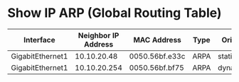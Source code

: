 
# Show IP ARP (Global Routing Table)
| Interface | Neighbor IP Address | MAC Address | Type | Origin | Age | Protocol |
| --------- | ------------------- | ----------- | ---- | ------ | --- | -------- |
| GigabitEthernet1 | 10.10.20.48 | 0050.56bf.e33c | ARPA | static | - | Internet |
| GigabitEthernet1 | 10.10.20.254 | 0050.56bf.bf75 | ARPA | dynamic | 46 | Internet |